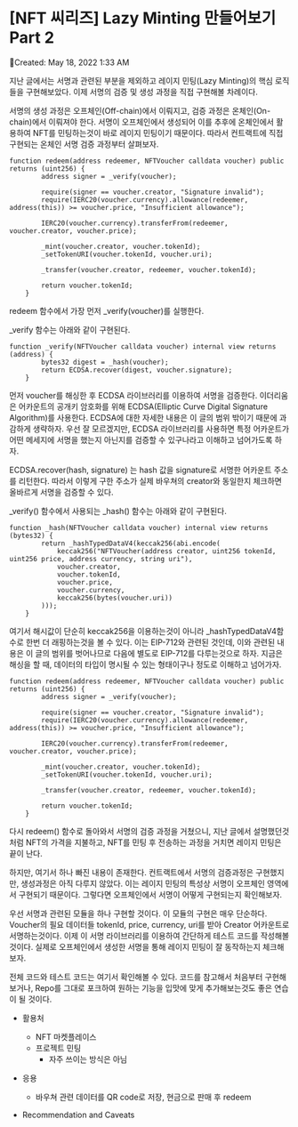 # [NFT 씨리즈] Lazy Minting 만들어보기 Part 2

Created: May 18, 2022 1:33 AM

지난 글에서는 서명과 관련된 부분을 제외하고 레이지 민팅(Lazy Minting)의 핵심 로직들을 구현해보았다. 이제 서명의 검증 및 생성 과정을 직접 구현해볼 차례이다.

서명의 생성 과정은 오프체인(Off-chain)에서 이뤄지고, 검증 과정은 온체인(On-chain)에서 이뤄져야 한다. 서명이 오프체인에서 생성되어 이를 추후에 온체인에서 활용하여 NFT를 민팅하는것이 바로 레이지 민팅이기 때문이다. 따라서 컨트랙트에 직접 구현되는 온체인 서명 검증 과정부터 살펴보자.

```solidity
function redeem(address redeemer, NFTVoucher calldata voucher) public returns (uint256) {
        address signer = _verify(voucher);

        require(signer == voucher.creator, "Signature invalid");
        require(IERC20(voucher.currency).allowance(redeemer, address(this)) >= voucher.price, "Insufficient allowance");

        IERC20(voucher.currency).transferFrom(redeemer, voucher.creator, voucher.price);

        _mint(voucher.creator, voucher.tokenId);
        _setTokenURI(voucher.tokenId, voucher.uri);

        _transfer(voucher.creator, redeemer, voucher.tokenId);

        return voucher.tokenId;
    }
```

redeem 함수에서 가장 먼저 _verify(voucher)를 실행한다.

_verify 함수는 아래와 같이 구현된다.

```solidity
function _verify(NFTVoucher calldata voucher) internal view returns (address) {
        bytes32 digest = _hash(voucher);
        return ECDSA.recover(digest, voucher.signature);
    }
```

먼저 voucher를 해싱한 후 ECDSA 라이브러리를 이용하여 서명을 검증한다. 이더리움은 어카운트의 공개키 암호화를 위해 ECDSA(Elliptic Curve Digital Signature Algorithm)를 사용한다. ECDSA에 대한 자세한 내용은 이 글의 범위 밖이기 때문에 과감하게 생략하자. 우선 잘 모르겠지만, ECDSA 라이브러리를 사용하면 특정 어카운트가 어떤 메세지에 서명을 했는지 아닌지를 검증할 수 있구나라고 이해하고 넘어가도록 하자.

ECDSA.recover(hash, signature) 는 hash 값을 signature로 서명한 어카운트 주소를 리턴한다. 따라서 이렇게 구한 주소가 실제 바우쳐의 creator와 동일한지 체크하면 올바르게 서명을 검증할 수 있다.

_verify() 함수에서 사용되는 _hash() 함수는 아래와 같이 구현된다.

```solidity
function _hash(NFTVoucher calldata voucher) internal view returns (bytes32) {
        return _hashTypedDataV4(keccak256(abi.encode(
            keccak256("NFTVoucher(address creator, uint256 tokenId, uint256 price, address currency, string uri"),
            voucher.creator,
            voucher.tokenId,
            voucher.price,
            voucher.currency,
            keccak256(bytes(voucher.uri))
        )));
    }
```

여기서 해시값이 단순히 keccak256을 이용하는것이 아니라 _hashTypedDataV4함수로 한번 더 래핑하는것을 볼 수 있다. 이는 EIP-712와 관련된 것인데, 이와 관련된 내용은 이 글의 범위를 벗어나므로 다음에 별도로 EIP-712를 다루는것으로 하자. 지금은 해싱을 할 때, 데이터의 타입이 명시될 수 있는 형태이구나 정도로 이해하고 넘어가자.

```solidity
function redeem(address redeemer, NFTVoucher calldata voucher) public returns (uint256) {
        address signer = _verify(voucher);

        require(signer == voucher.creator, "Signature invalid");
        require(IERC20(voucher.currency).allowance(redeemer, address(this)) >= voucher.price, "Insufficient allowance");

        IERC20(voucher.currency).transferFrom(redeemer, voucher.creator, voucher.price);

        _mint(voucher.creator, voucher.tokenId);
        _setTokenURI(voucher.tokenId, voucher.uri);

        _transfer(voucher.creator, redeemer, voucher.tokenId);

        return voucher.tokenId;
    }
```

다시 redeem() 함수로 돌아와서 서명의 검증 과정을 거쳤으니, 지난 글에서 설명했던것처럼 NFT의 가격을 지불하고, NFT를 민팅 후 전송하는 과정을 거치면 레이지 민팅은 끝이 난다.

하지만, 여기서 하나 빠진 내용이 존재한다. 컨트랙트에서 서명의 검증과정은 구현했지만, 생성과정은 아직 다루지 않았다. 이는 레이지 민팅의 특성상 서명이 오프체인 영역에서 구현되기 때문이다. 그렇다면 오프체인에서 서명이 어떻게 구현되는지 확인해보자.

우선 서명과 관련된 모듈을 하나 구현할 것이다. 이 모듈의 구현은 매우 단순하다. Voucher의 필요 데이터들 tokenId, price, currency, uri를 받아 Creator 어카운트로 서명하는것이다. 이제 이  서명 라이브러리를 이용하여 간단하게 테스트 코드를 작성해볼것이다. 실제로 오프체인에서 생성한 서명을 통해 레이지 민팅이 잘 동작하는지 체크해보자.

전체 코드와 테스트 코드는 여기서 확인해볼 수 있다. 코드를 참고해서 처음부터 구현해보거나, Repo를 그대로 포크하여 원하는 기능을 입맛에 맞게 추가해보는것도 좋은 연습이 될 것이다. 

- 활용처
    - NFT 마켓플레이스
    - 프로젝트 민팅
        - 자주 쓰이는 방식은 아님

- 응용
    - 바우쳐 관련 데이터를 QR code로 저장, 현금으로 판매 후 redeem

- Recommendation and Caveats